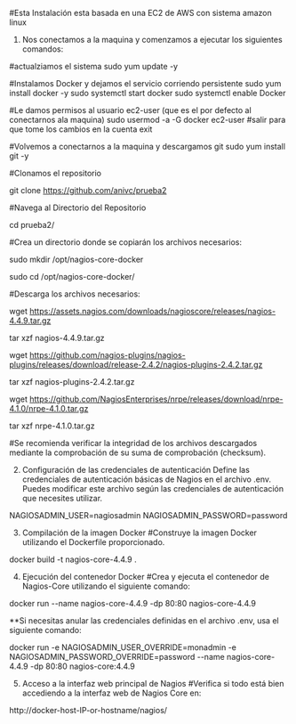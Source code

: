 #Esta Instalación esta basada en una EC2 de AWS con sistema amazon linux
1. Nos conectamos a la maquina y comenzamos a ejecutar los siguientes comandos:

#actualziamos el sistema
sudo yum update -y

#Instalamos Docker y dejamos el servicio corriendo persistente
sudo yum install docker -y
sudo systemctl start docker
sudo systemctl enable Docker

#Le damos permisos al usuario ec2-user (que es el por defecto al conectarnos ala maquina) 
sudo usermod -a -G docker ec2-user
#salir para que tome los cambios en la cuenta
exit

#Volvemos a conectarnos a la maquina y descargamos git
sudo yum install git -y

#Clonamos el repositorio

git clone https://github.com/anivc/prueba2

#Navega al Directorio del Repositorio

cd prueba2/

#Crea un directorio donde se copiarán los archivos necesarios:

sudo mkdir /opt/nagios-core-docker

sudo cd /opt/nagios-core-docker/

#Descarga los archivos necesarios:

wget https://assets.nagios.com/downloads/nagioscore/releases/nagios-4.4.9.tar.gz

tar xzf nagios-4.4.9.tar.gz

wget https://github.com/nagios-plugins/nagios-plugins/releases/download/release-2.4.2/nagios-plugins-2.4.2.tar.gz

tar xzf nagios-plugins-2.4.2.tar.gz

wget https://github.com/NagiosEnterprises/nrpe/releases/download/nrpe-4.1.0/nrpe-4.1.0.tar.gz

tar xzf nrpe-4.1.0.tar.gz

#Se recomienda verificar la integridad de los archivos descargados mediante la comprobación de su suma de comprobación (checksum).

2. Configuración de las credenciales de autenticación
Define las credenciales de autenticación básicas de Nagios en el archivo .env. Puedes modificar este archivo según las credenciales de autenticación que necesites utilizar.

NAGIOSADMIN_USER=nagiosadmin NAGIOSADMIN_PASSWORD=password

3. Compilación de la imagen Docker
#Construye la imagen Docker utilizando el Dockerfile proporcionado.

docker build -t nagios-core-4.4.9 .

4. Ejecución del contenedor Docker
#Crea y ejecuta el contenedor de Nagios-Core utilizando el siguiente comando:

docker run --name nagios-core-4.4.9 -dp 80:80 nagios-core-4.4.9

**Si necesitas anular las credenciales definidas en el archivo .env, usa el siguiente comando:

docker run -e NAGIOSADMIN_USER_OVERRIDE=monadmin -e NAGIOSADMIN_PASSWORD_OVERRIDE=password --name nagios-core-4.4.9 -dp 80:80 nagios-core:4.4.9

5. Acceso a la interfaz web principal de Nagios
#Verifica si todo está bien accediendo a la interfaz web de Nagios Core en:

http://docker-host-IP-or-hostname/nagios/
